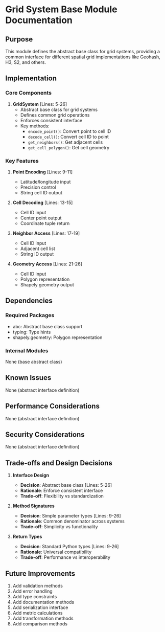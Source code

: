 # Grid System Base Module Documentation

## Purpose

This module defines the abstract base class for grid systems, providing a common interface for different spatial grid implementations like Geohash, H3, S2, and others.

## Implementation

### Core Components

1. **GridSystem** [Lines: 5-26]
   - Abstract base class for grid systems
   - Defines common grid operations
   - Enforces consistent interface
   - Key methods:
     - `encode_point()`: Convert point to cell ID
     - `decode_cell()`: Convert cell ID to point
     - `get_neighbors()`: Get adjacent cells
     - `get_cell_polygon()`: Get cell geometry

### Key Features

1. **Point Encoding** [Lines: 9-11]

   - Latitude/longitude input
   - Precision control
   - String cell ID output

2. **Cell Decoding** [Lines: 13-15]

   - Cell ID input
   - Center point output
   - Coordinate tuple return

3. **Neighbor Access** [Lines: 17-19]

   - Cell ID input
   - Adjacent cell list
   - String ID output

4. **Geometry Access** [Lines: 21-26]
   - Cell ID input
   - Polygon representation
   - Shapely geometry output

## Dependencies

### Required Packages

- abc: Abstract base class support
- typing: Type hints
- shapely.geometry: Polygon representation

### Internal Modules

None (base abstract class)

## Known Issues

None (abstract interface definition)

## Performance Considerations

None (abstract interface definition)

## Security Considerations

None (abstract interface definition)

## Trade-offs and Design Decisions

1. **Interface Design**

   - **Decision**: Abstract base class [Lines: 5-26]
   - **Rationale**: Enforce consistent interface
   - **Trade-off**: Flexibility vs standardization

2. **Method Signatures**

   - **Decision**: Simple parameter types [Lines: 9-26]
   - **Rationale**: Common denominator across systems
   - **Trade-off**: Simplicity vs functionality

3. **Return Types**
   - **Decision**: Standard Python types [Lines: 9-26]
   - **Rationale**: Universal compatibility
   - **Trade-off**: Performance vs interoperability

## Future Improvements

1. Add validation methods
2. Add error handling
3. Add type constraints
4. Add documentation methods
5. Add serialization interface
6. Add metric calculations
7. Add transformation methods
8. Add comparison methods
